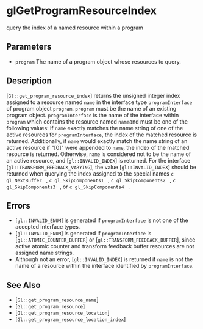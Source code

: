 # glGetProgramResourceIndex
query the index of a named resource within a program

## Parameters
- `program`
  The name of a program object whose resources to query.

## Description
[`Gl::get_program_resource_index`] returns the unsigned integer index
  assigned to a resource named `name` in the interface type
  `programInterface` of program object `program`.
`program` must be the name of an existing program object.
  `programInterface` is the name of the interface within `program` which
  contains the resource named `name`and must be one of the following
  values:
If `name` exactly matches the name string of one of the active
  resources for `programInterface`, the index of the matched resource is
  returned. Additionally, if `name` would exactly match the name string
  of an active resource if "[0]" were appended to `name`, the index of
  the matched resource is returned. Otherwise, `name` is considered not
  to be the name of an active resource, and [`gl::INVALID_INDEX`] is
  returned.
For the interface [`gl::TRANSFORM_FEEDBACK_VARYING`], the value
  [`gl::INVALID_INDEX`] should be returned when querying the index
  assigned to the special names ```c gl_NextBuffer ``` , ```c
  gl_SkipComponents1 ``` , ```c gl_SkipComponents2 ``` , ```c
  gl_SkipComponents3 ``` , or ```c gl_SkipComponents4 ``` .

## Errors
- [`gl::INVALID_ENUM`] is generated if `programInterface` is not one of
  the accepted interface types.
- [`gl::INVALID_ENUM`] is generated if `programInterface` is
  [`gl::ATOMIC_COUNTER_BUFFER`] or [`gl::TRANSFORM_FEEDBACK_BUFFER`],
  since active atomic counter and transform feedback buffer resources
  are not assigned name strings.
- Although not an error, [`gl::INVALID_INDEX`] is returned if `name` is
  not the name of a resource within the interface identified by
  `programInterface`.

## See Also
- [`Gl::get_program_resource_name`]
- [`Gl::get_program_resource`]
- [`Gl::get_program_resource_location`]
- [`Gl::get_program_resource_location_index`]
